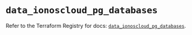 # `data_ionoscloud_pg_databases`

Refer to the Terraform Registry for docs: [`data_ionoscloud_pg_databases`](https://registry.terraform.io/providers/ionos-cloud/ionoscloud/6.6.1/docs/data-sources/pg_databases).

